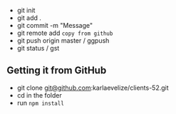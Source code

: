 - git init
- git add .
- git commit -m "Message"
- git remote add `copy from github`
- git push origin master / ggpush
- git status / gst

## Getting it from GitHub ##

- git clone git@github.com:karlaevelize/clients-52.git
- cd in the folder
- run `npm install`